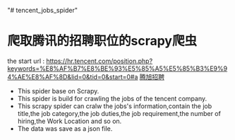 "# tencent_jobs_spider" 
# 爬取腾讯的招聘职位的scrapy爬虫
the start url : https://hr.tencent.com/position.php?keywords=%E8%AF%B7%E8%BE%93%E5%85%A5%E5%85%B3%E9%94%AE%E8%AF%8D&lid=0&tid=0&start=0#a
[腾旭招聘](https://hr.tencent.com/position.php?keywords=%E8%AF%B7%E8%BE%93%E5%85%A5%E5%85%B3%E9%94%AE%E8%AF%8D&lid=0&tid=0&start=0#a)

+ This spider base on Scrapy.
+ This spider is build for crawling the jobs of the tencent company. 
+ This scrapy spider can cralw the jobs's information,contain the job title,the job category,the job duties,the job requirement,the number of hiring,the Work Location and so on.
+ The data was save as a json file.



